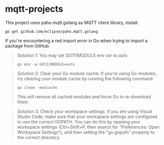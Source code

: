 # mqtt-projects

This project uses paho.mqtt.golang as MQTT client library, install:
```console
go get github.com/eclipse/paho.mqtt.golang
```

If you're encountering a red import error in Go when trying to import a package from GitHub.

> Solution 1: You may set GO111MODULE env var to auto
> ```console
> go env -w GO111MODULE=auto
> ```

> Solution 2: Clear your Go module cache: If you're using Go modules, try clearing your module cache by running the following command:
> ```console
> go clean -modcache
> ```
> This will remove all cached modules and force Go to re-download them.

> Solution 3: Check your workspace settings: If you are using Visual Studio Code, make sure that your workspace settings are configured to use the correct GOPATH. You can do this by opening your workspace settings (Ctrl+Shift+P, then search for "Preferences: Open Workspace Settings"), and then setting the "go.gopath" property to the correct directory.
